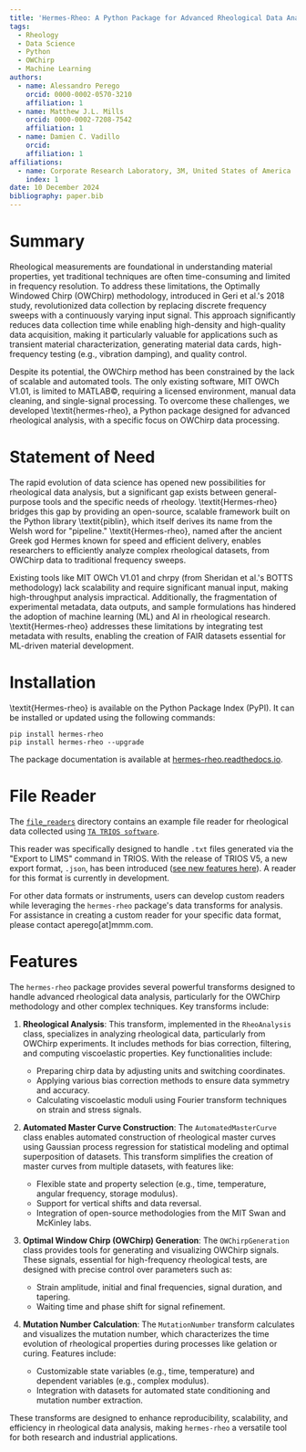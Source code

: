 ```yaml
---
title: 'Hermes-Rheo: A Python Package for Advanced Rheological Data Analysis'
tags:
  - Rheology
  - Data Science
  - Python
  - OWChirp
  - Machine Learning
authors:
  - name: Alessandro Perego
    orcid: 0000-0002-0570-3210
    affiliation: 1
  - name: Matthew J.L. Mills
    orcid: 0000-0002-7208-7542
    affiliation: 1
  - name: Damien C. Vadillo
    orcid: 
    affiliation: 1
affiliations:
  - name: Corporate Research Laboratory, 3M, United States of America
    index: 1
date: 10 December 2024
bibliography: paper.bib
---
```


# Summary

Rheological measurements are foundational in understanding material properties, yet traditional techniques are often time-consuming and limited in frequency resolution. To address these limitations, the Optimally Windowed Chirp (OWChirp) methodology, introduced in Geri et al.'s 2018 study, revolutionized data collection by replacing discrete frequency sweeps with a continuously varying input signal. This approach significantly reduces data collection time while enabling high-density and high-quality data acquisition, making it particularly valuable for applications such as transient material characterization, generating material data cards, high-frequency testing (e.g., vibration damping), and quality control.

Despite its potential, the OWChirp method has been constrained by the lack of scalable and automated tools. The only existing software, MIT OWCh V1.01, is limited to MATLAB©, requiring a licensed environment, manual data cleaning, and single-signal processing. To overcome these challenges, we developed \textit{hermes-rheo}, a Python package designed for advanced rheological analysis, with a specific focus on OWChirp data processing.

# Statement of Need

The rapid evolution of data science has opened new possibilities for rheological data analysis, but a significant gap exists between general-purpose tools and the specific needs of rheology. \textit{Hermes-rheo} bridges this gap by providing an open-source, scalable framework built on the Python library \textit{piblin}, which itself derives its name from the Welsh word for "pipeline." \textit{Hermes-rheo}, named after the ancient Greek god Hermes known for speed and efficient delivery, enables researchers to efficiently analyze complex rheological datasets, from OWChirp data to traditional frequency sweeps.

Existing tools like MIT OWCh V1.01 and chrpy (from Sheridan et al.'s BOTTS methodology) lack scalability and require significant manual input, making high-throughput analysis impractical. Additionally, the fragmentation of experimental metadata, data outputs, and sample formulations has hindered the adoption of machine learning (ML) and AI in rheological research. \textit{Hermes-rheo} addresses these limitations by integrating test metadata with results, enabling the creation of FAIR datasets essential for ML-driven material development.

# Installation

\textit{Hermes-rheo} is available on the Python Package Index (PyPI). It can be installed or updated using the following commands:

```console
pip install hermes-rheo
pip install hermes-rheo --upgrade
```
The package documentation is available at [hermes-rheo.readthedocs.io](https://hermes-rheo.readthedocs.io).

# File Reader

The [`file_readers`](https://github.com/3mcloud/hermes-rheo/tree/main/src/hermes_rheo/file_readers) directory contains an example file reader for rheological data collected using [`TA TRIOS software`](https://www.tainstruments.com/trios-software).

This reader was specifically designed to handle `.txt` files generated via the "Export to LIMS" command in TRIOS. With the release of TRIOS V5, a new export format, `.json`, has been introduced ([see new features here](https://www.tainstruments.com/wp-content/uploads/NewFeaturesTRIOS.pdf)). A reader for this format is currently in development.

For other data formats or instruments, users can develop custom readers while leveraging the `hermes-rheo` package's data transforms for analysis. For assistance in creating a custom reader for your specific data format, please contact aperego[at]mmm.com.


# Features

The `hermes-rheo` package provides several powerful transforms designed to handle advanced rheological data analysis, particularly for the OWChirp methodology and other complex techniques. Key transforms include:

1. **Rheological Analysis**: 
   This transform, implemented in the `RheoAnalysis` class, specializes in analyzing rheological data, particularly from OWChirp experiments. It includes methods for bias correction, filtering, and computing viscoelastic properties. Key functionalities include:
   - Preparing chirp data by adjusting units and switching coordinates.
   - Applying various bias correction methods to ensure data symmetry and accuracy.
   - Calculating viscoelastic moduli using Fourier transform techniques on strain and stress signals.

2. **Automated Master Curve Construction**:
   The `AutomatedMasterCurve` class enables automated construction of rheological master curves using Gaussian process regression for statistical modeling and optimal superposition of datasets. This transform simplifies the creation of master curves from multiple datasets, with features like:
   - Flexible state and property selection (e.g., time, temperature, angular frequency, storage modulus).
   - Support for vertical shifts and data reversal.
   - Integration of open-source methodologies from the MIT Swan and McKinley labs.

3. **Optimal Window Chirp (OWChirp) Generation**:
   The `OWChirpGeneration` class provides tools for generating and visualizing OWChirp signals. These signals, essential for high-frequency rheological tests, are designed with precise control over parameters such as:
   - Strain amplitude, initial and final frequencies, signal duration, and tapering.
   - Waiting time and phase shift for signal refinement.

4. **Mutation Number Calculation**:
   The `MutationNumber` transform calculates and visualizes the mutation number, which characterizes the time evolution of rheological properties during processes like gelation or curing. Features include:
   - Customizable state variables (e.g., time, temperature) and dependent variables (e.g., complex modulus).
   - Integration with datasets for automated state conditioning and mutation number extraction.

These transforms are designed to enhance reproducibility, scalability, and efficiency in rheological data analysis, making `hermes-rheo` a versatile tool for both research and industrial applications.
